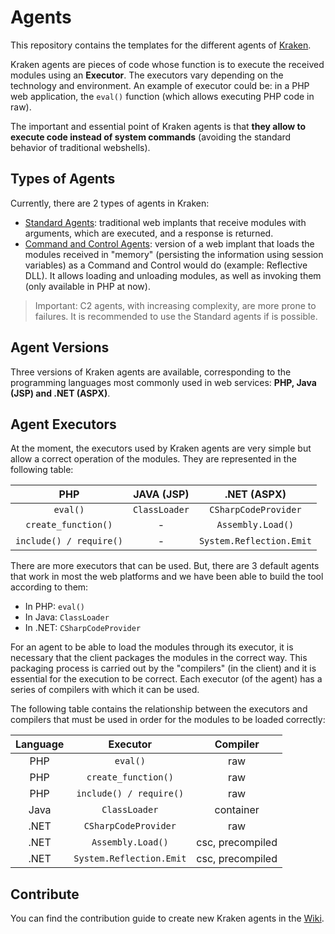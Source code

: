 # Agents

This repository contains the templates for the different agents of [Kraken](https://github.com/kraken-ng/Kraken).

Kraken agents are pieces of code whose function is to execute the received modules using an **Executor**. The executors vary depending on the technology and environment. An example of executor could be: in a PHP web application, the `eval()` function (which allows executing PHP code in raw).

The important and essential point of Kraken agents is that **they allow to execute code instead of system commands** (avoiding the standard behavior of traditional webshells).

## Types of Agents

Currently, there are 2 types of agents in Kraken:

- [Standard Agents](standard): traditional web implants that receive modules with arguments, which are executed, and a response is returned.
- [Command and Control Agents](c2): version of a web implant that loads the modules received in "memory" (persisting the information using session variables) as a Command and Control would do (example: Reflective DLL). It allows loading and unloading modules, as well as invoking them (only available in PHP at now).

> Important: C2 agents, with increasing complexity, are more prone to failures. It is recommended to use the Standard agents if is possible.

## Agent Versions

Three versions of Kraken agents are available, corresponding to the programming languages most commonly used in web services: **PHP, Java (JSP) and .NET (ASPX)**.

## Agent Executors

At the moment, the executors used by Kraken agents are very simple but allow a correct operation of the modules. They are represented in the following table:

|    PHP   |  JAVA (JSP)   |     .NET (ASPX)      |
|:--------:|:-------------:|:--------------------:|
| `eval()` | `ClassLoader` | `CSharpCodeProvider` |
| `create_function()` | - |  `Assembly.Load()` |
| `include() / require()` | - | `System.Reflection.Emit` |

There are more executors that can be used. But, there are 3 default agents that work in most the web platforms and we have been able to build the tool according to them:
- In PHP: `eval()`
- In Java: `ClassLoader`
- In .NET: `CSharpCodeProvider`

For an agent to be able to load the modules through its executor, it is necessary that the client packages the modules in the correct way. This packaging process is carried out by the "compilers" (in the client) and it is essential for the execution to be correct. Each executor (of the agent) has a series of compilers with which it can be used.

The following table contains the relationship between the executors and compilers that must be used in order for the modules to be loaded correctly:

| Language | Executor | Compiler |
|:--------:|:--------:|:--------:|
| PHP | `eval()` | raw |
| PHP | `create_function()` | raw |
| PHP | `include() / require()` | raw |
| Java | `ClassLoader` | container |
| .NET | `CSharpCodeProvider` | raw |
| .NET | `Assembly.Load()` | csc, precompiled |
| .NET | `System.Reflection.Emit` | csc, precompiled |

## Contribute

You can find the contribution guide to create new Kraken agents in the [Wiki](https://github.com/kraken-ng/Kraken/wiki/Contribute#agents).
